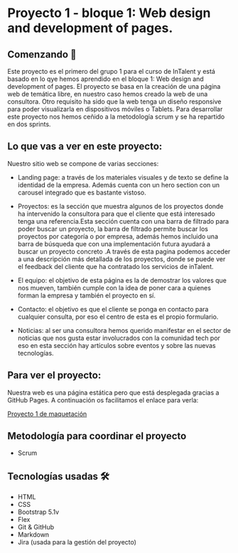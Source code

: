 
# Proyecto 1 - bloque 1: Web design and development of pages.
## Comenzando 🚀

Este proyecto es el primero del grupo 1 para el curso de InTalent y está basado en lo qye hemos aprendido en el bloque 1: Web design and development of pages.
El proyecto se basa en la creación de una página web de temática libre, en nuestro caso hemos creado la web de una consultora. Otro requisito ha sido que la web tenga un diseño responsive para poder visualizarla en dispositivos móviles o Tablets. 
Para desarrollar este proyecto nos hemos ceñido a la metodología scrum y se ha repartido en dos sprints. 

## Lo que vas a ver en este proyecto:
Nuestro sitio web se compone de varias secciones:
-	Landing page: a través de los materiales visuales y de texto se define la identidad de la empresa. Además cuenta con un hero section con un carousel integrado que es bastante vistoso.

-	Proyectos: es la sección que muestra algunos de los proyectos donde ha intervenido la consultora para que el cliente que está interesado tenga una referencia.Esta sección cuenta con una barra de filtrado para poder buscar un proyecto, la barra de filtrado permite buscar los proyectos por categoría o por empresa, además hemos incluido una barra de búsqueda que con una implementación futura ayudará a buscar un proyecto concreto .A través de esta pagina podemos acceder a una descripción más detallada de los proyectos, donde se puede ver el feedback del cliente que ha contratado los servicios de inTalent.

-	El equipo: el objetivo de esta página es la de demostrar los valores que nos mueven, también cumple con la idea de poner cara a quienes forman la empresa y también el proyecto en sí.

-	Contacto: el objetivo es que el cliente se ponga en contacto para cualquier consulta, por eso el centro de esta es el propio formulario.

-	Noticias: al ser una consultora hemos querido manifestar en el sector de noticias que nos gusta estar involucrados con la comunidad tech por eso en esta sección hay artículos sobre eventos y sobre las nuevas tecnologías.

## Para ver el proyecto:
Nuestra web es una página estática pero que está desplegada gracias a GitHub Pages. A continuación os facilitamos el enlace para verla:

[Proyecto 1 de maquetación](https://natalisb9.github.io/proyecto1_grupo4/)

## Metodología para coordinar el proyecto
- Scrum

## Tecnologías usadas 🛠️
- HTML
- CSS
- Bootstrap 5.1v
- Flex
- Git & GitHub
- Markdown
- Jira (usada para la gestión del proyecto)
